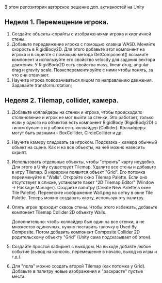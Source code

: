 В этом репозитории авторское решение доп. активностей на Unity

## Неделя 1. Перемещение игрока.

1. Создайте объекты-спрайты с изображениями игрока и кирпичной стены.
2. Добавьте передвижение игрока с помощью клавиш WASD. Меняйте скорость в RigidBody2D.
   Для этого добавьте этот компонент на игрока и в скрипте с помощью метода GetComponent<RigidBody2D>() 
       возьмите компонент и используйте его свойство velocity для задания вектора движения.
   У RigidBody2D есть свойства mass, linear drug, angular drag и gravity scale. 
   Поэксперементируйте с ними чтобы понять, за что они отвечают.
3. Научите игрока поворачиваться лицом по направлению движения. Задавайте transform.rotation;

## Неделя 2. Tilemap, collider, камера.
1. Добавьте коллайдеры на стенки и игрока, чтобы происходило столкновение и игрок не мог выйти за стенки.
   Это работает, только если у одного из объектов есть компонент RigidBody (RigidBody2D) с типом dynamic
       и у обоих есть коллайдер (Collider). Коллайдеры могут быть разными - BoxCollider, CircleCollider и др.
2. Научите камеру следовать за игроком. Подсказка - камера обычный объект на сцене. Как и на все объекты, на неё можно навесить скрипт.
3. Использовать отдельные объекты, чтобы "строить" карту неудобно. Для этого в Unity существует Tilemap.
   Удалите все стены и добавьте в игру Tilemap. В иерархии появится объект "Grid". Его потомка переименуйте в "Walls".
   Откройте окно Tilemap Palette. Если оно отсутствует в списке, установите пакет "2D Tilemap Editor" (Window -> Package Manager).
   Создайте палитру (Create New Palette в окне Tile Palette).
   Перенесите изображение Wall.png на сетку в окне Tile Palette. Теперь можно создавать карту, используя эту палитру.
4. Опять игрок проходит сквозь стены. Чтобы этого избежать, добавьте компонент Tilemap Collider 2D объекту Walls.

   Дополнительно: чтобы коллайдер был один на все стенки, а не множество одиночных, нужно поставить галочку в Used By Composite.
   Потом добавить компонент Composite Collider 2D родительскому объекту "Grid" (Unity сама подсказывает об этом).
   
5. Создайте простой лабиринт с выходом. На выходе добавте любое событие (вывод на консоль, перемещение в начало, выход из игры и т.д.).
6. Для "пола" можно создать второй Tilemap (как потомка у Grid). Добавьте в палитру новые изображения и "раскрасте" пустые места.